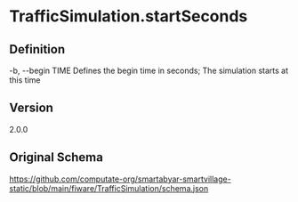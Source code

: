 # TrafficSimulation.startSeconds

## Definition
-b, --begin TIME Defines the begin time in seconds; The simulation starts at this time

## Version
2.0.0

## Original Schema
https://github.com/computate-org/smartabyar-smartvillage-static/blob/main/fiware/TrafficSimulation/schema.json
